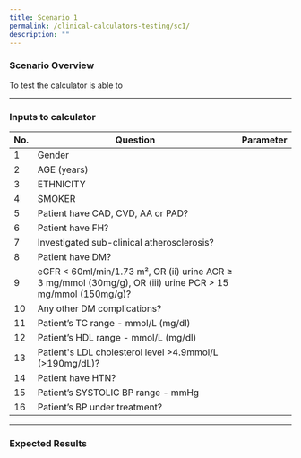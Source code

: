 ```yaml
---
title: Scenario 1
permalink: /clinical-calculators-testing/sc1/
description: ""
---
```

### Scenario Overview 
To test the calculator is able to

<hr>

### Inputs to calculator
| No. | Question | Parameter |
| -------- | -------- | -------- |
| 1    | Gender     |      |
| 2   | AGE (years)     |     |
| 3    | ETHNICITY     |      |
| 4   | SMOKER     |     |
| 5   | Patient have CAD, CVD, AA or PAD?    |      |
| 6   | Patient have FH?   |    |
| 7   | Investigated sub-clinical atherosclerosis?     |     |
| 8   | Patient have DM?     |     |
| 9   | eGFR &lt; 60ml/min/1.73 m², OR (ii) urine ACR ≥ 3 mg/mmol (30mg/g), OR (iii) urine PCR &gt; 15 mg/mmol (150mg/g)?     |      |
| 10   | Any other DM complications?     |     |
| 11  | Patient’s TC range - mmol/L (mg/dl)    |      |
| 12  | Patient’s HDL range - mmol/L (mg/dl)     |     |
| 13  | Patient's LDL cholesterol level &gt;4.9mmol/L (&gt;190mg/dL)?     |     |
| 14 | Patient have HTN?     |     |
| 15  | Patient’s SYSTOLIC BP range - mmHg    |     |
| 16   | Patient’s BP under treatment?   |     |
<hr>

### Expected Results